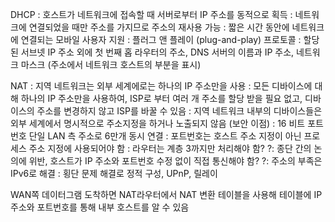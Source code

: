 
DHCP
: 호스트가 네트워크에 접속할 때 서버로부터 IP 주소를 동적으로 획득
: 네트워크에 연결되었을 때만 주소를 가지므로 주소의 재사용 가능
: 짧은 시간 동안에 네트워크에 연결되는 모바일 사용자 지원
: 플러그 앤 플레이 (plug-and-play) 프로토콜
: 할당된 서브넷 IP 주소 외에 첫 번째 홉 라우터의 주소, DNS 서버의 이름과 IP 주소, 
	네트워크 마스크 (주소에서 네트워크 호스트의 부분을 표시)

NAT
: 지역 네트워크는 외부 세계에로는 하나의 IP 주소만을 사용
: 모든 디바이스에 대해 하나의 IP 주소만을 사용하여, ISP로 부터 여러 개 주소를 할당 받을 필요 없고, 
	디바이스의 주소를 변경하지 않고 ISP를 바꿀 수 있음
: 지역 네트워크 내부의 디바이스들은 외부 세계에서 명시적으로 주소지정을 하거나 노출되지 않음 (보안 이점)
: 16 비트 포트번호 단일 LAN 측 주소로 6만개 동시 연결
: 포트번호는 호스트 주소 지정이 아닌 프로세스 주소 지정에 사용되어야 함
: 라우터는 계층 3까지만 처리해야 함? ?: 종단 간의 논의에 위반, 호스트가 IP 주소와 포트번호 수정 없이 직접 
	통신해야 함? ?: 주소의 부족은 IPv6로 해결
: 횡단 문제 해결로 정적 구성, UPnP, 릴레이

WAN쪽 데이터그램 도착하면 NAT라우터에서 NAT 변환 테이블을 사용해 테이블에 IP주소와 포트번호를
통해 내부 호스트를 알 수 있음 

